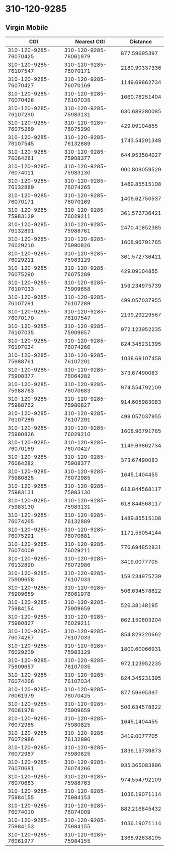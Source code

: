 # 310-120-9285
## Virgin Mobile


| CGI | Nearest CGI | Distance |
|-----|-------------|----------|
| 310-120-9285-76070425 | 310-120-9285-76061979 | 877.59695397 |
| 310-120-9285-76107547 | 310-120-9285-76070171 | 2180.90337336 |
| 310-120-9285-76070427 | 310-120-9285-76070169 | 1149.69862734 |
| 310-120-9285-76070426 | 310-120-9285-76107035 | 1660.78251404 |
| 310-120-9285-76107290 | 310-120-9285-75983131 | 630.689280085 |
| 310-120-9285-76075289 | 310-120-9285-76075290 | 429.09104855 |
| 310-120-9285-76107545 | 310-120-9285-76132889 | 1743.54291348 |
| 310-120-9285-76064281 | 310-120-9285-75908377 | 644.953584027 |
| 310-120-9285-76074011 | 310-120-9285-75983130 | 900.809059529 |
| 310-120-9285-76132889 | 310-120-9285-76074265 | 1489.85515108 |
| 310-120-9285-76070171 | 310-120-9285-76070169 | 1406.62750537 |
| 310-120-9285-75983129 | 310-120-9285-76029211 | 361.572736421 |
| 310-120-9285-76132891 | 310-120-9285-75988761 | 2470.41852385 |
| 310-120-9285-76029210 | 310-120-9285-75980826 | 1608.96791765 |
| 310-120-9285-76029211 | 310-120-9285-75983129 | 361.572736421 |
| 310-120-9285-76075290 | 310-120-9285-76075289 | 429.09104855 |
| 310-120-9285-76107033 | 310-120-9285-75909658 | 159.234975739 |
| 310-120-9285-76107291 | 310-120-9285-76107289 | 499.057037955 |
| 310-120-9285-76070170 | 310-120-9285-76107547 | 2199.29229567 |
| 310-120-9285-76107035 | 310-120-9285-75909657 | 972.123952235 |
| 310-120-9285-76107034 | 310-120-9285-76074266 | 824.345231395 |
| 310-120-9285-75988761 | 310-120-9285-76107291 | 1038.69107458 |
| 310-120-9285-75908377 | 310-120-9285-76064282 | 373.67490083 |
| 310-120-9285-75988763 | 310-120-9285-76070683 | 974.554792109 |
| 310-120-9285-75988762 | 310-120-9285-75980827 | 914.605983083 |
| 310-120-9285-76107289 | 310-120-9285-76107291 | 499.057037955 |
| 310-120-9285-75980826 | 310-120-9285-76029210 | 1608.96791765 |
| 310-120-9285-76070169 | 310-120-9285-76070427 | 1149.69862734 |
| 310-120-9285-76064282 | 310-120-9285-75908377 | 373.67490083 |
| 310-120-9285-75980825 | 310-120-9285-76072985 | 1645.1404455 |
| 310-120-9285-75983131 | 310-120-9285-75983130 | 618.844568117 |
| 310-120-9285-75983130 | 310-120-9285-75983131 | 618.844568117 |
| 310-120-9285-76074265 | 310-120-9285-76132889 | 1489.85515108 |
| 310-120-9285-76075291 | 310-120-9285-76070681 | 1171.55054144 |
| 310-120-9285-76074009 | 310-120-9285-76029211 | 776.694852831 |
| 310-120-9285-76132890 | 310-120-9285-76072986 | 3419.0077705 |
| 310-120-9285-75909658 | 310-120-9285-76107033 | 159.234975739 |
| 310-120-9285-75909659 | 310-120-9285-76061978 | 506.634578622 |
| 310-120-9285-75984154 | 310-120-9285-75909659 | 526.38148195 |
| 310-120-9285-75980827 | 310-120-9285-76029211 | 662.150803204 |
| 310-120-9285-76074267 | 310-120-9285-76107033 | 854.829220662 |
| 310-120-9285-76029209 | 310-120-9285-75983129 | 1800.60066931 |
| 310-120-9285-75909657 | 310-120-9285-76107035 | 972.123952235 |
| 310-120-9285-76074266 | 310-120-9285-76107034 | 824.345231395 |
| 310-120-9285-76061979 | 310-120-9285-76070425 | 877.59695397 |
| 310-120-9285-76061978 | 310-120-9285-75909659 | 506.634578622 |
| 310-120-9285-76072985 | 310-120-9285-75980825 | 1645.1404455 |
| 310-120-9285-76072986 | 310-120-9285-76132890 | 3419.0077705 |
| 310-120-9285-76072987 | 310-120-9285-75980825 | 1836.15739873 |
| 310-120-9285-76070681 | 310-120-9285-76074266 | 935.365083896 |
| 310-120-9285-76070683 | 310-120-9285-75988763 | 974.554792109 |
| 310-120-9285-75984155 | 310-120-9285-75984153 | 1036.19071114 |
| 310-120-9285-76074010 | 310-120-9285-76074009 | 882.216845432 |
| 310-120-9285-75984153 | 310-120-9285-75984155 | 1036.19071114 |
| 310-120-9285-76061977 | 310-120-9285-75984155 | 1368.92638195 |
